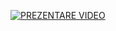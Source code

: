 [![PREZENTARE VIDEO](https://i.imgur.com/m1xWN1l.jpg)](https://www.youtube.com/watch?v=Y8Xuvgwj9gI)
